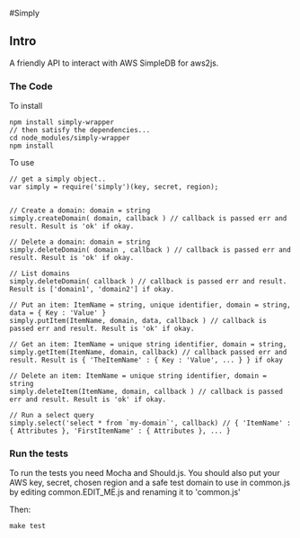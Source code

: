 #Simply

## Intro

A friendly API to interact with AWS SimpleDB for aws2js. 

### The Code

To install

	npm install simply-wrapper
	// then satisfy the dependencies...
	cd node_modules/simply-wrapper
	npm install

To use

	// get a simply object..
	var simply = require('simply')(key, secret, region);


	// Create a domain: domain = string
	simply.createDomain( domain, callback ) // callback is passed err and result. Result is 'ok' if okay.

	// Delete a domain: domain = string
	simply.deleteDomain( domain , callback ) // callback is passed err and result. Result is 'ok' if okay.

	// List domains
	simply.deleteDomain( callback ) // callback is passed err and result. Result is ['domain1', 'domain2'] if okay.

	// Put an item: ItemName = string, unique identifier, domain = string, data = { Key : 'Value' }
	simply.putItem(ItemName, domain, data, callback ) // callback is passed err and result. Result is 'ok' if okay.

	// Get an item: ItemName = unique string identifier, domain = string, 
	simply.getItem(ItemName, domain, callback) // callback passed err and result. Result is { 'TheItemName' : { Key : 'Value', ... } } if okay

	// Delete an item: ItemName = unique string identifier, domain = string
	simply.deleteItem(ItemName, domain, callback ) // callback is passed err and result. Result is 'ok' if okay.

	// Run a select query
	simply.select('select * from `my-domain`', callback) // { 'ItemName' : { Attributes }, 'FirstItemName' : { Attributes }, ... }

### Run the tests

To run the tests you need Mocha and Should.js. You should also put your AWS key, secret, chosen region and 
a safe test domain to use in common.js by editing common.EDIT_ME.js and renaming it to 'common.js'

Then: 

	make test
